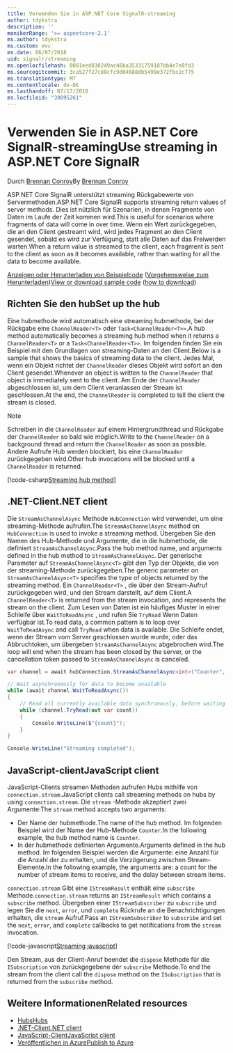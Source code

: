 ```yaml
---
title: Verwenden Sie in ASP.NET Core SignalR-streaming
author: tdykstra
description: ''
monikerRange: '>= aspnetcore-2.1'
ms.author: tdykstra
ms.custom: mvc
ms.date: 06/07/2018
uid: signalr/streaming
ms.openlocfilehash: 0001eed830249ac46ba35331759187bb4e7e8fd3
ms.sourcegitcommit: 3ca527f27c88cfc9d04688db5499e372fbc2c775
ms.translationtype: MT
ms.contentlocale: de-DE
ms.lasthandoff: 07/17/2018
ms.locfileid: "39095261"
---
```

# <a name="use-streaming-in-aspnet-core-signalr"></a><span data-ttu-id="618a6-102">Verwenden Sie in ASP.NET Core SignalR-streaming</span><span class="sxs-lookup"><span data-stu-id="618a6-102">Use streaming in ASP.NET Core SignalR</span></span>

<span data-ttu-id="618a6-103">Durch [Brennan Conroy](https://github.com/BrennanConroy)</span><span class="sxs-lookup"><span data-stu-id="618a6-103">By [Brennan Conroy](https://github.com/BrennanConroy)</span></span>

<span data-ttu-id="618a6-104">ASP.NET Core SignalR unterstützt streaming Rückgabewerte von Servermethoden.</span><span class="sxs-lookup"><span data-stu-id="618a6-104">ASP.NET Core SignalR supports streaming return values of server methods.</span></span> <span data-ttu-id="618a6-105">Dies ist nützlich für Szenarien, in denen Fragmente von Daten im Laufe der Zeit kommen wird.</span><span class="sxs-lookup"><span data-stu-id="618a6-105">This is useful for scenarios where fragments of data will come in over time.</span></span> <span data-ttu-id="618a6-106">Wenn ein Wert zurückgegeben, die an den Client gestreamt wird, wird jedes Fragment an den Client gesendet, sobald es wird zur Verfügung, statt alle Daten auf das Freiwerden warten.</span><span class="sxs-lookup"><span data-stu-id="618a6-106">When a return value is streamed to the client, each fragment is sent to the client as soon as it becomes available, rather than waiting for all the data to become available.</span></span>

<span data-ttu-id="618a6-107">[Anzeigen oder Herunterladen von Beispielcode](https://github.com/aspnet/Docs/tree/live/aspnetcore/signalr/streaming/sample) ([Vorgehensweise zum Herunterladen](xref:tutorials/index#how-to-download-a-sample))</span><span class="sxs-lookup"><span data-stu-id="618a6-107">[View or download sample code](https://github.com/aspnet/Docs/tree/live/aspnetcore/signalr/streaming/sample) ([how to download](xref:tutorials/index#how-to-download-a-sample))</span></span>

## <a name="set-up-the-hub"></a><span data-ttu-id="618a6-108">Richten Sie den hub</span><span class="sxs-lookup"><span data-stu-id="618a6-108">Set up the hub</span></span>

<span data-ttu-id="618a6-109">Eine hubmethode wird automatisch eine streaming hubmethode, bei der Rückgabe eine `ChannelReader<T>` oder `Task<ChannelReader<T>>`.</span><span class="sxs-lookup"><span data-stu-id="618a6-109">A hub method automatically becomes a streaming hub method when it returns a `ChannelReader<T>` or a `Task<ChannelReader<T>>`.</span></span> <span data-ttu-id="618a6-110">Im folgenden finden Sie ein Beispiel mit den Grundlagen von streaming-Daten an den Client.</span><span class="sxs-lookup"><span data-stu-id="618a6-110">Below is a sample that shows the basics of streaming data to the client.</span></span> <span data-ttu-id="618a6-111">Jedes Mal, wenn ein Objekt richtet der `ChannelReader` dieses Objekt wird sofort an den Client gesendet.</span><span class="sxs-lookup"><span data-stu-id="618a6-111">Whenever an object is written to the `ChannelReader` that object is immediately sent to the client.</span></span> <span data-ttu-id="618a6-112">Am Ende der `ChannelReader` abgeschlossen ist, um dem Client veranlassen der Stream ist geschlossen.</span><span class="sxs-lookup"><span data-stu-id="618a6-112">At the end, the `ChannelReader` is completed to tell the client the stream is closed.</span></span>

> [!NOTE]
> <span data-ttu-id="618a6-113">Schreiben in die `ChannelReader` auf einem Hintergrundthread und Rückgabe der `ChannelReader` so bald wie möglich.</span><span class="sxs-lookup"><span data-stu-id="618a6-113">Write to the `ChannelReader` on a background thread and return the `ChannelReader` as soon as possible.</span></span> <span data-ttu-id="618a6-114">Andere Aufrufe Hub werden blockiert, bis eine `ChannelReader` zurückgegeben wird.</span><span class="sxs-lookup"><span data-stu-id="618a6-114">Other hub invocations will be blocked until a `ChannelReader` is returned.</span></span>

[!code-csharp[Streaming hub method](streaming/sample/Hubs/StreamHub.cs?range=10-34)]

## <a name="net-client"></a><span data-ttu-id="618a6-115">.NET-Client</span><span class="sxs-lookup"><span data-stu-id="618a6-115">.NET client</span></span>

<span data-ttu-id="618a6-116">Die `StreamAsChannelAsync` Methode `HubConnection` wird verwendet, um eine streaming-Methode aufrufen.</span><span class="sxs-lookup"><span data-stu-id="618a6-116">The `StreamAsChannelAsync` method on `HubConnection` is used to invoke a streaming method.</span></span> <span data-ttu-id="618a6-117">Übergeben Sie den Namen des Hub-Methode und Argumente, die in die hubmethode, die definiert `StreamAsChannelAsync`.</span><span class="sxs-lookup"><span data-stu-id="618a6-117">Pass the hub method name, and arguments defined in the hub method to `StreamAsChannelAsync`.</span></span> <span data-ttu-id="618a6-118">Der generische Parameter auf `StreamAsChannelAsync<T>` gibt den Typ der Objekte, die von der streaming-Methode zurückgegeben.</span><span class="sxs-lookup"><span data-stu-id="618a6-118">The generic parameter on `StreamAsChannelAsync<T>` specifies the type of objects returned by the streaming method.</span></span> <span data-ttu-id="618a6-119">Ein `ChannelReader<T>` , die über den Stream-Aufruf zurückgegeben wird, und den Stream darstellt, auf dem Client.</span><span class="sxs-lookup"><span data-stu-id="618a6-119">A `ChannelReader<T>` is returned from the stream invocation, and represents the stream on the client.</span></span> <span data-ttu-id="618a6-120">Zum Lesen von Daten ist ein häufiges Muster in einer Schleife über `WaitToReadAsync` , und rufen Sie `TryRead` Wenn Daten verfügbar ist.</span><span class="sxs-lookup"><span data-stu-id="618a6-120">To read data, a common pattern is to loop over `WaitToReadAsync` and call `TryRead` when data is available.</span></span> <span data-ttu-id="618a6-121">Die Schleife endet, wenn der Stream vom Server geschlossen wurde wurde, oder das Abbruchtoken, um übergeben `StreamAsChannelAsync` abgebrochen wird.</span><span class="sxs-lookup"><span data-stu-id="618a6-121">The loop will end when the stream has been closed by the server, or the cancellation token passed to `StreamAsChannelAsync` is canceled.</span></span>

```csharp
var channel = await hubConnection.StreamAsChannelAsync<int>("Counter", 10, 500, CancellationToken.None);

// Wait asynchronously for data to become available
while (await channel.WaitToReadAsync())
{
    // Read all currently available data synchronously, before waiting for more data
    while (channel.TryRead(out var count))
    {
        Console.WriteLine($"{count}");
    }
}

Console.WriteLine("Streaming completed");
```

## <a name="javascript-client"></a><span data-ttu-id="618a6-122">JavaScript-client</span><span class="sxs-lookup"><span data-stu-id="618a6-122">JavaScript client</span></span>

<span data-ttu-id="618a6-123">JavaScript-Clients streamen Methoden aufrufen Hubs mithilfe von `connection.stream`.</span><span class="sxs-lookup"><span data-stu-id="618a6-123">JavaScript clients call streaming methods on hubs by using `connection.stream`.</span></span> <span data-ttu-id="618a6-124">Die `stream` -Methode akzeptiert zwei Argumente:</span><span class="sxs-lookup"><span data-stu-id="618a6-124">The `stream` method accepts two arguments:</span></span>

* <span data-ttu-id="618a6-125">Der Name der hubmethode.</span><span class="sxs-lookup"><span data-stu-id="618a6-125">The name of the hub method.</span></span> <span data-ttu-id="618a6-126">Im folgenden Beispiel wird der Name der Hub-Methode `Counter`.</span><span class="sxs-lookup"><span data-stu-id="618a6-126">In the following example, the hub method name is `Counter`.</span></span>
* <span data-ttu-id="618a6-127">In der hubmethode definierten Argumente.</span><span class="sxs-lookup"><span data-stu-id="618a6-127">Arguments defined in the hub method.</span></span> <span data-ttu-id="618a6-128">Im folgenden Beispiel werden die Argumente: eine Anzahl für die Anzahl der zu erhalten, und die Verzögerung zwischen Stream-Elemente.</span><span class="sxs-lookup"><span data-stu-id="618a6-128">In the following example, the arguments are: a count for the number of stream items to receive, and the delay between stream items.</span></span>

<span data-ttu-id="618a6-129">`connection.stream` Gibt eine `IStreamResult` enthält eine `subscribe` Methode.</span><span class="sxs-lookup"><span data-stu-id="618a6-129">`connection.stream` returns an `IStreamResult` which contains a `subscribe` method.</span></span> <span data-ttu-id="618a6-130">Übergeben einer `IStreamSubscriber` zu `subscribe` und legen Sie die `next`, `error`, und `complete` Rückrufe an die Benachrichtigungen erhalten, die `stream` Aufruf.</span><span class="sxs-lookup"><span data-stu-id="618a6-130">Pass an `IStreamSubscriber` to `subscribe` and set the `next`, `error`, and `complete` callbacks to get notifications from the `stream` invocation.</span></span>

[!code-javascript[Streaming javascript](streaming/sample/wwwroot/js/stream.js?range=19-36)]

<span data-ttu-id="618a6-131">Den Stream, aus der Client-Anruf beendet die `dispose` Methode für die `ISubscription` von zurückgegebene der `subscribe` Methode.</span><span class="sxs-lookup"><span data-stu-id="618a6-131">To end the stream from the client call the `dispose` method on the `ISubscription` that is returned from the `subscribe` method.</span></span>

## <a name="related-resources"></a><span data-ttu-id="618a6-132">Weitere Informationen</span><span class="sxs-lookup"><span data-stu-id="618a6-132">Related resources</span></span>

* [<span data-ttu-id="618a6-133">Hubs</span><span class="sxs-lookup"><span data-stu-id="618a6-133">Hubs</span></span>](xref:signalr/hubs)
* [<span data-ttu-id="618a6-134">.NET-Client</span><span class="sxs-lookup"><span data-stu-id="618a6-134">.NET client</span></span>](xref:signalr/dotnet-client)
* [<span data-ttu-id="618a6-135">JavaScript-Client</span><span class="sxs-lookup"><span data-stu-id="618a6-135">JavaScript client</span></span>](xref:signalr/javascript-client)
* [<span data-ttu-id="618a6-136">Veröffentlichen in Azure</span><span class="sxs-lookup"><span data-stu-id="618a6-136">Publish to Azure</span></span>](xref:signalr/publish-to-azure-web-app)
